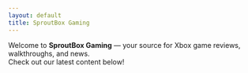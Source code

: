 ```yaml
---
layout: default
title: SproutBox Gaming
---
```


Welcome to **SproutBox Gaming** — your source for Xbox game reviews, walkthroughs, and news.  
Check out our latest content below!
